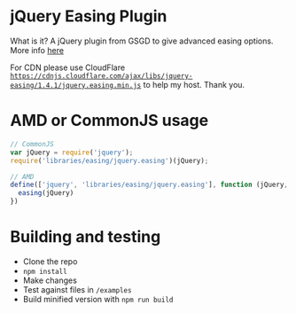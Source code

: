 # jQuery Easing Plugin

What is it? A jQuery plugin from GSGD to give advanced easing options. More info [here](http://gsgd.co.uk/sandbox/jquery/easing)

For CDN please use CloudFlare [`https://cdnjs.cloudflare.com/ajax/libs/jquery-easing/1.4.1/jquery.easing.min.js`](https://cdnjs.cloudflare.com/ajax/libs/jquery-easing/1.4.1/jquery.easing.min.js) to help my host. Thank you.

# AMD or CommonJS usage

```js
// CommonJS
var jQuery = require('jquery');
require('libraries/easing/jquery.easing')(jQuery);

// AMD
define(['jquery', 'libraries/easing/jquery.easing'], function (jQuery, easing) {
  easing(jQuery)
})
```

# Building and testing

* Clone the repo
* `npm install`
* Make changes
* Test against files in `/examples`
* Build minified version with `npm run build`
